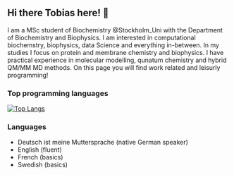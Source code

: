 ## Hi there Tobias here! 👋

I am a MSc student of Biochemistry @Stockholm_Uni with the Department of Biochemistry and Biophysics. I am interested in computational biochemstry, biophysics, data Science and everything in-between. In my studies I focus on protein and membrane chemistry and biophysics. I have practical experience in molecular modelling, qunatum chemistry and hybrid QM/MM MD methods. On this page you will find work related and leisurly programming!

### Top programming languages

[![Top Langs](https://github-readme-stats.vercel.app/api/top-langs/?username=tobias-fritz&layout=compact)](https://github.com/tobias-fritz)


### Languages

- Deutsch ist meine Muttersprache (native German speaker)
- English (fluent)
- French (basics)
- Swedish (basics)
